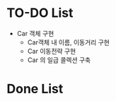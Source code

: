 # TO-DO List
- Car 객체 구현
    -  Car객체 내 이름, 이동거리 구현
    -  Car 이동전략 구현
    -  Car 의 일급 콜렉션 구축 
    
# Done List
